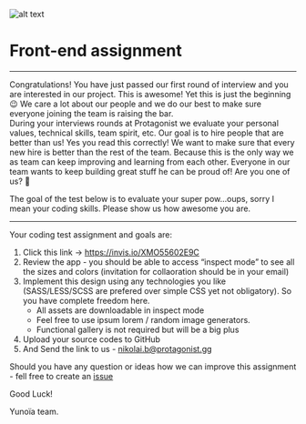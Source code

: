 ![alt text][logo]

[logo]: https://www.startupjobs.cz/upload/startup/5194/profile/new153682083632.png


# Front-end assignment
____
Congratulations! You have just passed our first round of interview and you are interested in our project. This is awesome!
Yet this is just the beginning 😉 We care a lot about our people and we do our best to make sure everyone joining the team is raising the bar.  
During your interviews rounds at Protagonist we evaluate your personal values, technical skills, team spirit, etc. Our goal is to hire people that are better than us! Yes you read this correctly! 
We want to make sure that every new hire is better than the rest of the team. Because this is the only way we as team can keep improving and learning from each other. Everyone in our team wants to keep building great stuff he can be proud of! Are you one of us? 🙂  

The goal of the test below is to evaluate your super pow...oups, sorry I mean your coding skills. Please show us how awesome you are.
____

Your coding test assignment and goals are:
1. Click this link -> https://invis.io/XMO55602E9C
2. Review the app - you should be able to access “inspect mode” to see all the sizes and colors (invitation for collaoration should be in your email)
3. Implement this design using any technologies you like (SASS/LESS/SCSS are prefered over simple CSS yet not obligatory). So  you have complete freedom here.
   * All assets are downloadable in inspect mode
   * Feel free to use ipsum lorem / random image generators. 
   * Functional gallery is not required but will be a big plus
4. Upload your source codes to GitHub
5. And Send the link to us - nikolai.b@protagonist.gg

Should you have any question or ideas how we can improve this assignment - fell free to create an [issue](https://github.com/Yunoia/ui-coder-assignment/issues/new)

Good Luck!

Yunoïa team.
